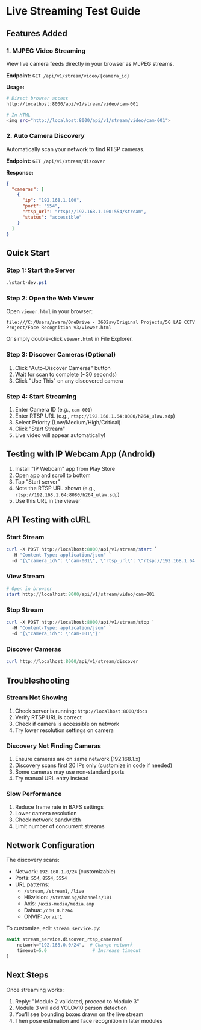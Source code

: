 # Live Streaming Test Guide

## Features Added

### 1. MJPEG Video Streaming
View live camera feeds directly in your browser as MJPEG streams.

**Endpoint:** `GET /api/v1/stream/video/{camera_id}`

**Usage:**
```bash
# Direct browser access
http://localhost:8000/api/v1/stream/video/cam-001

# In HTML
<img src="http://localhost:8000/api/v1/stream/video/cam-001">
```

### 2. Auto Camera Discovery
Automatically scan your network to find RTSP cameras.

**Endpoint:** `GET /api/v1/stream/discover`

**Response:**
```json
{
  "cameras": [
    {
      "ip": "192.168.1.100",
      "port": "554",
      "rtsp_url": "rtsp://192.168.1.100:554/stream",
      "status": "accessible"
    }
  ]
}
```

## Quick Start

### Step 1: Start the Server
```powershell
.\start-dev.ps1
```

### Step 2: Open the Web Viewer
Open `viewer.html` in your browser:
```
file:///C:/Users/swarn/OneDrive - 3602sv/Original Projects/5G LAB CCTV Project/Face Recognition v3/viewer.html
```

Or simply double-click `viewer.html` in File Explorer.

### Step 3: Discover Cameras (Optional)
1. Click "Auto-Discover Cameras" button
2. Wait for scan to complete (~30 seconds)
3. Click "Use This" on any discovered camera

### Step 4: Start Streaming
1. Enter Camera ID (e.g., `cam-001`)
2. Enter RTSP URL (e.g., `rtsp://192.168.1.64:8080/h264_ulaw.sdp`)
3. Select Priority (Low/Medium/High/Critical)
4. Click "Start Stream"
5. Live video will appear automatically!

## Testing with IP Webcam App (Android)

1. Install "IP Webcam" app from Play Store
2. Open app and scroll to bottom
3. Tap "Start server"
4. Note the RTSP URL shown (e.g., `rtsp://192.168.1.64:8080/h264_ulaw.sdp`)
5. Use this URL in the viewer

## API Testing with cURL

### Start Stream
```powershell
curl -X POST http://localhost:8000/api/v1/stream/start `
  -H "Content-Type: application/json" `
  -d '{\"camera_id\": \"cam-001\", \"rtsp_url\": \"rtsp://192.168.1.64:8080/h264_ulaw.sdp\", \"config_name\": \"default\"}'
```

### View Stream
```powershell
# Open in browser
start http://localhost:8000/api/v1/stream/video/cam-001
```

### Stop Stream
```powershell
curl -X POST http://localhost:8000/api/v1/stream/stop `
  -H "Content-Type: application/json" `
  -d '{\"camera_id\": \"cam-001\"}'
```

### Discover Cameras
```powershell
curl http://localhost:8000/api/v1/stream/discover
```

## Troubleshooting

### Stream Not Showing
1. Check server is running: `http://localhost:8000/docs`
2. Verify RTSP URL is correct
3. Check if camera is accessible on network
4. Try lower resolution settings on camera

### Discovery Not Finding Cameras
1. Ensure cameras are on same network (192.168.1.x)
2. Discovery scans first 20 IPs only (customize in code if needed)
3. Some cameras may use non-standard ports
4. Try manual URL entry instead

### Slow Performance
1. Reduce frame rate in BAFS settings
2. Lower camera resolution
3. Check network bandwidth
4. Limit number of concurrent streams

## Network Configuration

The discovery scans:
- Network: `192.168.1.0/24` (customizable)
- Ports: `554`, `8554`, `5554`
- URL patterns:
  - `/stream`, `/stream1`, `/live`
  - Hikvision: `/Streaming/Channels/101`
  - Axis: `/axis-media/media.amp`
  - Dahua: `/ch0_0.h264`
  - ONVIF: `/onvif1`

To customize, edit `stream_service.py`:
```python
await stream_service.discover_rtsp_cameras(
    network="192.168.0.0/24",  # Change network
    timeout=5.0                 # Increase timeout
)
```

## Next Steps

Once streaming works:
1. Reply: "Module 2 validated, proceed to Module 3"
2. Module 3 will add YOLOv10 person detection
3. You'll see bounding boxes drawn on the live stream
4. Then pose estimation and face recognition in later modules
